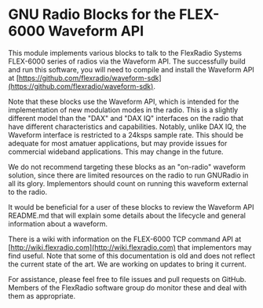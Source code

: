 # GNU Radio Blocks for the FLEX-6000 Waveform API

This module implements various blocks to talk to the FlexRadio Systems FLEX-6000 series of radios via the Waveform API.  The successfully build and run this software, you will need to compile and install the Waveform API at [https://github.com/flexradio/waveform-sdk](https://github.com/flexradio/waveform-sdk).

Note that these blocks use the Waveform API, which is intended for the implementation of new modulation modes in the radio.  This is a slightly different model than the "DAX" and "DAX IQ" interfaces on the radio that have different characteristics and capabilities.  Notably, unlike DAX IQ, the Waveform interface is restricted to a 24ksps sample rate.  This should be adequate for most amatuer applications, but may provide issues for commercial wideband applications.  This may change in the future.

We do not recommend targeting these blocks as an "on-radio" waveform solution, since there are limited resources on the radio to run GNURadio in all its glory.  Implementors should count on running this waveform external to the radio.

It would be beneficial for a user of these blocks to review the Waveform API README.md that will explain some details about the lifecycle and general information about a waveform.

There is a wiki with information on the FLEX-6000 TCP command API at [http://wiki.flexradio.com](http://wiki.flexradio.com) that implementors may find useful.  Note that some of this documentation is old and does not reflect the current state of the art.  We are working on updates to bring it current.

For assistance, please feel free to file issues and pull requests on GitHub.  Members of the FlexRadio software group do monitor these and deal with them as appropriate.
